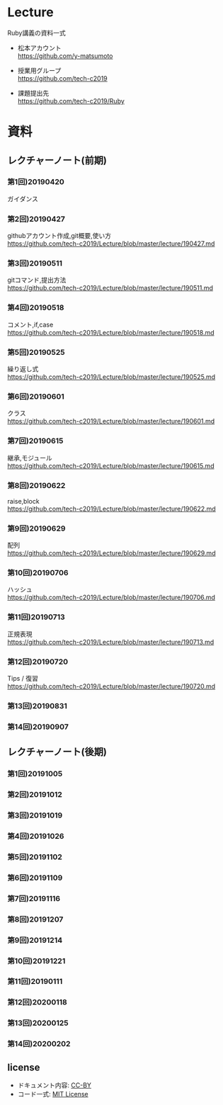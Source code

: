 # Lecture
Ruby講義の資料一式

- 松本アカウント  
https://github.com/y-matsumoto

- 授業用グループ  
https://github.com/tech-c2019

- 課題提出先  
https://github.com/tech-c2019/Ruby

# 資料

## レクチャーノート(前期)

### 第1回)20190420
ガイダンス

### 第2回)20190427
githubアカウント作成,git概要,使い方  
https://github.com/tech-c2019/Lecture/blob/master/lecture/190427.md  

### 第3回)20190511
gitコマンド,提出方法  
https://github.com/tech-c2019/Lecture/blob/master/lecture/190511.md  

### 第4回)20190518
コメント,if,case  
https://github.com/tech-c2019/Lecture/blob/master/lecture/190518.md  

### 第5回)20190525
繰り返し式  
https://github.com/tech-c2019/Lecture/blob/master/lecture/190525.md  

### 第6回)20190601
クラス  
https://github.com/tech-c2019/Lecture/blob/master/lecture/190601.md  

### 第7回)20190615
継承,モジュール  
https://github.com/tech-c2019/Lecture/blob/master/lecture/190615.md  

### 第8回)20190622
raise,block  
https://github.com/tech-c2019/Lecture/blob/master/lecture/190622.md  

### 第9回)20190629
配列  
https://github.com/tech-c2019/Lecture/blob/master/lecture/190629.md  

### 第10回)20190706
ハッシュ  
https://github.com/tech-c2019/Lecture/blob/master/lecture/190706.md  

### 第11回)20190713
正規表現  
https://github.com/tech-c2019/Lecture/blob/master/lecture/190713.md  

### 第12回)20190720
Tips / 復習  
https://github.com/tech-c2019/Lecture/blob/master/lecture/190720.md  

### 第13回)20190831

### 第14回)20190907

## レクチャーノート(後期)

### 第1回)20191005

### 第2回)20191012

### 第3回)20191019

### 第4回)20191026

### 第5回)20191102

### 第6回)20191109

### 第7回)20191116

### 第8回)20191207

### 第9回)20191214

### 第10回)20191221

### 第11回)20190111

### 第12回)20200118

### 第13回)20200125

### 第14回)20200202

## license
- ドキュメント内容: [CC-BY](http://creativecommons.org/licenses/by/4.0/)
- コード一式: [MIT License](http://opensource.org/licenses/mit-license.php)
